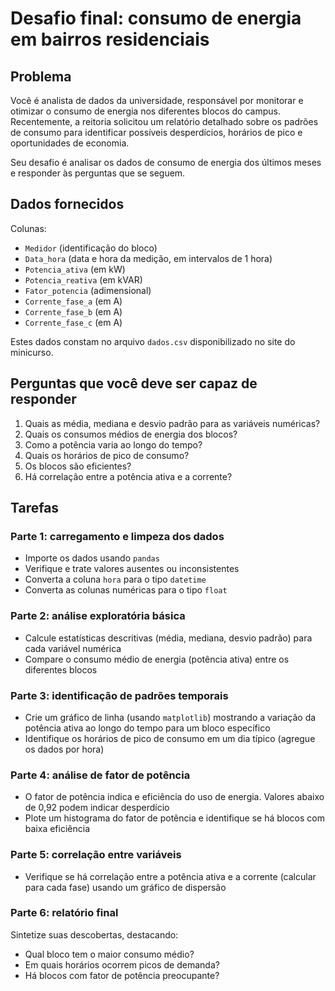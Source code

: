 # Desafio final: consumo de energia em bairros residenciais

## Problema

Você é analista de dados da universidade, responsável por monitorar e otimizar
o consumo de energia nos diferentes blocos do campus. Recentemente, a reitoria
solicitou um relatório detalhado sobre os padrões de consumo para identificar
possíveis desperdícios, horários de pico e oportunidades de economia.

Seu desafio é analisar os dados de consumo de energia dos últimos meses e
responder às perguntas que se seguem.

## Dados fornecidos

Colunas:

- `Medidor` (identificação do bloco)
- `Data_hora` (data e hora da medição, em intervalos de 1 hora)
- `Potencia_ativa` (em kW)
- `Potencia_reativa` (em kVAR)
- `Fator_potencia` (adimensional)
- `Corrente_fase_a` (em A)
- `Corrente_fase_b` (em A)
- `Corrente_fase_c` (em A)

Estes dados constam no arquivo `dados.csv` disponibilizado no site do minicurso.

## Perguntas que você deve ser capaz de responder

1. Quais as média, mediana e desvio padrão para as variáveis numéricas?
2. Quais os consumos médios de energia dos blocos?
3. Como a potência varia ao longo do tempo?
4. Quais os horários de pico de consumo?
5. Os blocos são eficientes?
6. Há correlação entre a potência ativa e a corrente?

## Tarefas

### Parte 1: carregamento e limpeza dos dados

- Importe os dados usando `pandas`
- Verifique e trate valores ausentes ou inconsistentes
- Converta a coluna `hora` para o tipo `datetime`
- Converta as colunas numéricas para o tipo `float`

### Parte 2: análise exploratória básica

- Calcule estatísticas descritivas (média, mediana, desvio padrão) para cada
variável numérica
- Compare o consumo médio de energia (potência ativa) entre os diferentes blocos

### Parte 3: identificação de padrões temporais

- Crie um gráfico de linha (usando `matplotlib`) mostrando a variação da
potência ativa ao longo do tempo para um bloco específico
- Identifique os horários de pico de consumo em um dia típico (agregue os dados
por hora)

### Parte 4: análise de fator de potência

- O fator de potência indica e eficiência do uso de energia. Valores abaixo de
0,92 podem indicar desperdício
- Plote um histograma do fator de potência e identifique se há blocos com baixa
eficiência

### Parte 5: correlação entre variáveis

- Verifique se há correlação entre a potência ativa e a corrente (calcular para
cada fase) usando um gráfico de dispersão

### Parte 6: relatório final

Sintetize suas descobertas, destacando:

- Qual bloco tem o maior consumo médio?
- Em quais horários ocorrem picos de demanda?
- Há blocos com fator de potência preocupante?
